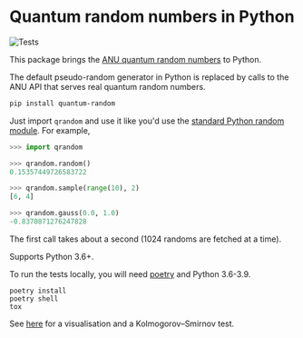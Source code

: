 # Quantum random numbers in Python

![Tests](https://github.com/sbalian/quantum-random/workflows/Tests/badge.svg)

This package brings the [ANU quantum random numbers][anu] to Python.

The default pseudo-random generator in Python is replaced by calls to the
ANU API that serves real quantum random numbers.

```bash
pip install quantum-random
```

Just import `qrandom` and use it like you'd use the
[standard Python random module][pyrandom]. For example,

```python
>>> import qrandom

>>> qrandom.random()
0.15357449726583722

>>> qrandom.sample(range(10), 2)
[6, 4]

>>> qrandom.gauss(0.0, 1.0)
-0.8370871276247828
```

The first call takes about a second (1024 randoms are fetched at a time).

Supports Python 3.6+.

To run the tests locally, you will need [poetry][poetry] and Python 3.6-3.9.

```
poetry install
poetry shell
tox
```

See [here](./docs/uniform.md) for a visualisation and a Kolmogorov–Smirnov test.

[anu]: https://qrng.anu.edu.au
[pyrandom]: https://docs.python.org/3.9/library/random.html
[poetry]: https://python-poetry.org
